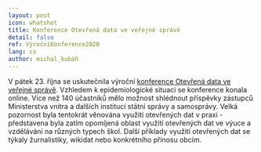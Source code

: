 ```yaml
---
layout: post
icon: whatshot
title: Konference Otevřená data ve veřejné správě
detail: false
ref: VýročníKonference2020
lang: cs
author: michal_kubáň
---
```


V pátek 23. října se uskutečnila výroční 
[konference Otevřená data ve veřejné správě](https://opendata.gov.cz/edu:konference:2020).
Vzhledem k epidemiologické situaci se konference konala online. Více než
140 účastníků mělo možnost shlédnout příspěvky zástupců Ministerstva vnitra
a dalších institucí státní správy a samosprávy. Velká pozornost byla tentokrát
věnována využití otevřených dat v praxi - představena byla zatím opomíjená
oblast využití otevřených dat ve výuce a vzdělávání na různých typech škol.
Další příklady využití otevřených dat se týkaly žurnalistiky, wikidat nebo 
konkrétního přínosu obcím.
